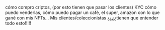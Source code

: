 cómo compro criptos, (por esto tienen que pasar los clientes) 
KYC
cómo puedo venderlas, 
cómo puedo pagar un café, el super, amazon con lo que gané con mis NFTs… 
Mis clientes/coleccionistas ¿¿¿¿tienen que entender todo esto!!!!!
